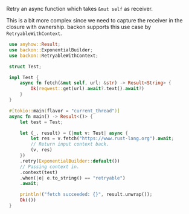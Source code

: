 Retry an async function which takes `&mut self` as receiver.

This is a bit more complex since we need to capture the receiver in the closure with ownership. backon supports this use case by `RetryableWithContext`.

```rust
 use anyhow::Result;
 use backon::ExponentialBuilder;
 use backon::RetryableWithContext;

 struct Test;

 impl Test {
     async fn fetch(&mut self, url: &str) -> Result<String> {
         Ok(reqwest::get(url).await?.text().await?)
     }
 }

 #[tokio::main(flavor = "current_thread")]
 async fn main() -> Result<()> {
     let test = Test;

     let (_, result) = (|mut v: Test| async {
         let res = v.fetch("https://www.rust-lang.org").await;
         // Return input context back.
         (v, res)
     })
     .retry(ExponentialBuilder::default())
     // Passing context in.
     .context(test)
     .when(|e| e.to_string() == "retryable")
     .await;

     println!("fetch succeeded: {}", result.unwrap());
     Ok(())
 }
```
